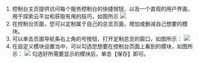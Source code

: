 1. 控制台主页提供访问每个服务控制台的快捷按钮，以及一个直观的用户界面，用于探索云平台和获取有用的技巧，如图所示
![](http://imgcache.tcecqpoc.fsphere.cn/image/main.qcloudimg.com/raw/4c9f7fc0d382a3b7c5776c3d88a42952.png)
2. 在控制台页面，您可以定制属于自己的总览页面，增加或删减自己想要的模块。
3. 可以单击页面导航条右上角的号按钮，打开定制总览的窗口，如图所示：
![](http://imgcache.tcecqpoc.fsphere.cn/image/main.qcloudimg.com/raw/4d580a6a26414e4ebd4ea071557d73b9.png)
4. 在自定义模块设置当中，可以勾选您想要在控制台页面上看到的模块，如图所示：
![](http://imgcache.tcecqpoc.fsphere.cn/image/main.qcloudimg.com/raw/f3ca102a37ce01b4b96cb76c091cbdd4.png)
勾选好所需要显示的模块后，单击【保存】即可。
